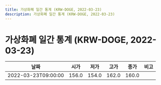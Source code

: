 ```yaml
---
title: 가상화폐 일간 통계 (KRW-DOGE, 2022-03-23)
description: 가상화폐 일간 통계 (KRW-DOGE, 2022-03-23)
---
```


가상화폐 일간 통계 (KRW-DOGE, 2022-03-23)
===

|날짜|시가|저가|고가|종가|비고|
|--|--|--|--|--|--|
|2022-03-23T09:00:00|156.0|154.0|162.0|160.0|    |
